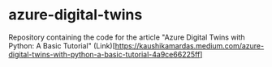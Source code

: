 # azure-digital-twins

Repository containing the code for the article "Azure Digital Twins with Python: A Basic Tutorial" (Link)[https://kaushikamardas.medium.com/azure-digital-twins-with-python-a-basic-tutorial-4a9ce66225ff]

